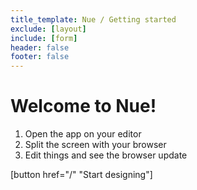 ```yaml
---
title_template: Nue / Getting started
exclude: [layout]
include: [form]
header: false
footer: false
---
```


# Welcome to Nue!

1. Open the app on your editor
2. Split the screen with your browser
3. Edit things and see the browser update

[button href="/" "Start designing"]
